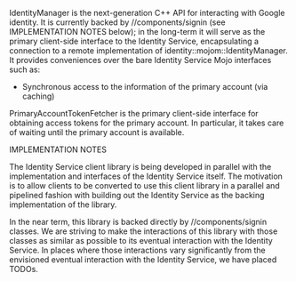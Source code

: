 IdentityManager is the next-generation C++ API for interacting with Google
identity. It is currently backed by //components/signin (see IMPLEMENTATION
NOTES below); in the long-term it will serve as the primary client-side
interface to the Identity Service, encapsulating a connection to a remote
implementation of identity::mojom::IdentityManager. It provides conveniences
over the bare Identity Service Mojo interfaces such as:

- Synchronous access to the information of the primary account (via caching)

PrimaryAccountTokenFetcher is the primary client-side interface for obtaining
access tokens for the primary account. In particular, it takes care of waiting
until the primary account is available.

IMPLEMENTATION NOTES

The Identity Service client library is being developed in parallel with the
implementation and interfaces of the Identity Service itself. The motivation is
to allow clients to be converted to use this client library in a parallel and
pipelined fashion with building out the Identity Service as the backing
implementation of the library.

In the near term, this library is backed directly by //components/signin
classes. We are striving to make the interactions of this library with those
classes as similar as possible to its eventual interaction with the Identity
Service. In places where those interactions vary significantly from the
envisioned eventual interaction with the Identity Service, we have placed TODOs.
